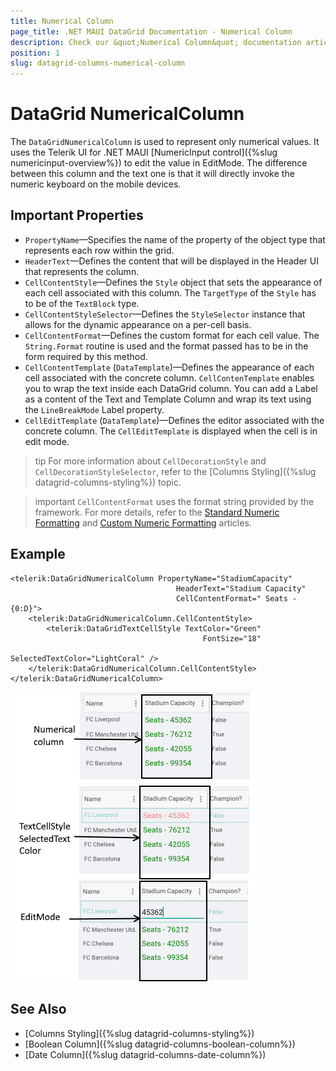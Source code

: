 ```yaml
---
title: Numerical Column
page_title: .NET MAUI DataGrid Documentation - Numerical Column
description: Check our &quot;Numerical Column&quot; documentation article for Telerik DataGrid for .NET MAUI.
position: 1
slug: datagrid-columns-numerical-column
---
```


# DataGrid NumericalColumn

The `DataGridNumericalColumn` is used to represent only numerical values. It uses the Telerik UI for .NET MAUI [NumericInput control]({%slug numericinput-overview%}) to edit the value in EditMode. The difference between this column and the text one is that it will directly invoke the numeric keyboard on the mobile devices.

## Important Properties

* `PropertyName`&mdash;Specifies the name of the property of the object type that represents each row within the grid.
* `HeaderText`&mdash;Defines the content that will be displayed in the Header UI that represents the column.
* `CellContentStyle`&mdash;Defines the `Style` object that sets the appearance of each cell associated with this column. The `TargetType` of the `Style` has to be of the `TextBlock` type.
* `CellContentStyleSelector`&mdash;Defines the `StyleSelector` instance that allows for the dynamic appearance on a per-cell basis.
* `CellContentFormat`&mdash;Defines the custom format for each cell value. The `String.Format` routine is used and the format passed has to be in the form required by this method.
* `CellContentTemplate` (`DataTemplate`)&mdash;Defines the appearance of each cell associated with the concrete column. `CellContenTemplate` enables you to wrap the text inside each DataGrid column. You can add a Label as a content of the Text and Template Column and wrap its text using the `LineBreakMode` Label property.
* `CellEditTemplate` (`DataTemplate`)&mdash;Defines the editor associated with the concrete column. The `CellEditTemplate` is displayed when the cell is in edit mode.

>tip For more information about `CellDecorationStyle` and  `CellDecorationStyleSelector`, refer to the [Columns Styling]({%slug datagrid-columns-styling%}) topic.

>important `CellContentFormat` uses the format string provided by the framework. For more details, refer to the [Standard Numeric Formatting](https://docs.microsoft.com/en-us/dotnet/standard/base-types/standard-numeric-format-strings) and [Custom Numeric Formatting](https://docs.microsoft.com/en-us/dotnet/standard/base-types/custom-numeric-format-strings) articles.

## Example

```XAML
<telerik:DataGridNumericalColumn PropertyName="StadiumCapacity"
                                     HeaderText="Stadium Capacity"
                                     CellContentFormat=" Seats - {0:D}">
    <telerik:DataGridNumericalColumn.CellContentStyle>
        <telerik:DataGridTextCellStyle TextColor="Green"
                                           FontSize="18"
                                           SelectedTextColor="LightCoral" />
    </telerik:DataGridNumericalColumn.CellContentStyle>
</telerik:DataGridNumericalColumn>
```

![Numerical Column](images/numericalcolumn-overview.png)

## See Also

- [Columns Styling]({%slug datagrid-columns-styling%})
- [Boolean Column]({%slug datagrid-columns-boolean-column%})
- [Date Column]({%slug datagrid-columns-date-column%})
